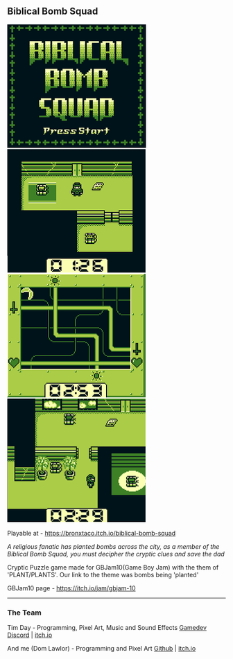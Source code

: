 ## Biblical Bomb Squad

![GameTitleScreenImage](Screenshots/title.png)
![Level1Image](Screenshots/level1.png)
![BombImage](Screenshots/bomb.png)
![Level2Image](Screenshots/level2.png)

Playable at - https://bronxtaco.itch.io/biblical-bomb-squad

*A religious fanatic has planted bombs across the city,*
*as a member of the Biblical Bomb Squad, you must decipher the cryptic clues and save the dad*

Cryptic Puzzle game made for GBJam10(Game Boy Jam) with the them of 'PLANT/PLANTS'. Our link to the theme was bombs being 'planted'

GBJam10 page - https://itch.io/jam/gbjam-10

---

### The Team
Tim Day - Programming, Pixel Art, Music and Sound Effects
[Gamedev Discord](https://discord.com/invite/NB542RwpJR) | [itch.io](https://bronxtaco.itch.io/)

And me (Dom Lawlor) - Programming and Pixel Art
[Github](https://github.com/domlawlor) | [itch.io](https://itch.io/profile/dom-lawlor)
